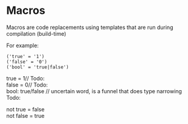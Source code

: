# Macros

Macros are code replacements using templates that are run during compilation (build-time)

For example:
```
('true' = '1')
('false' = '0')
('bool' = 'true|false') 
```

true = 1// Todo:  
false = 0// Todo:  
bool: true/false // uncertain word, is a funnel that does type narrowing Todo:  
  
not true = false  
not false = true  

